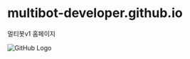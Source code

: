 # multibot-developer.github.io
멀티봇v1 홈페이지

![GitHub Logo](https://cdn.discordapp.com/avatars/724176284183298069/c1fb7d8f3c54bb932ce4d05266f66fd4.png?size=256)
